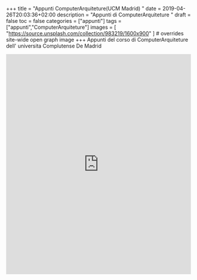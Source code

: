+++
title = "Appunti ComputerArquiteture(UCM Madrid) "
date = 2019-04-26T20:03:36+02:00
description = "Appunti di ComputerArquiteture "
draft = false
toc = false
categories = ["appunti"]
tags = ["appunti","ComputerArquiteture"]
images = [
  "https://source.unsplash.com/collection/983219/1600x900"
] # overrides site-wide open graph image
+++
Appunti del corso di ComputerArquiteture dell' universita Complutense De Madrid

<iframe src="https://drive.google.com/embeddedfolderview?id=1JUnFIqjE-IhakhPfXwkdXwRHViNCTZ6R#grid" style="width:100%; height:600px; border:0;"></iframe>




